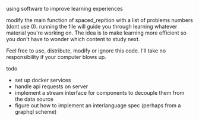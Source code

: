using software to improve learning experiences

modify the main function of spaced_repition with a list of problems numbers (dont use 0). running the file will guide you through learning whatever material you're working on. The idea is to make learning more efficient so you don't have to wonder which content to study next.

Feel free to use, distribute, modify or ignore this code. I'll take no responsibility if your computer blows up.

todo

- set up docker services
- handle api requests on server
- implement a stream interface for components to decouple them from the data source
- figure out how to implement an interlanguage spec (perhaps from a graphql scheme)
